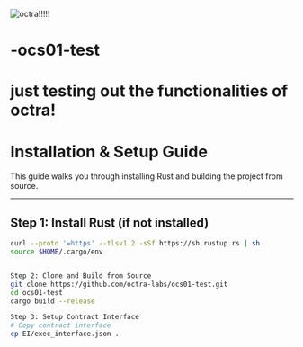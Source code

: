 ![octra!!!!!](https://github.com/user-attachments/assets/2a138e98-cf87-40ed-b64f-902876dc0b17)
 # -ocs01-test
 # just testing out the functionalities of octra!

# Installation & Setup Guide

This guide walks you through installing Rust and building the project from source.

---

## Step 1: Install Rust (if not installed)

```bash
curl --proto '=https' --tlsv1.2 -sSf https://sh.rustup.rs | sh
source $HOME/.cargo/env


Step 2: Clone and Build from Source
git clone https://github.com/octra-labs/ocs01-test.git
cd ocs01-test
cargo build --release

Step 3: Setup Contract Interface
# Copy contract interface
cp EI/exec_interface.json .
